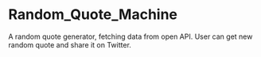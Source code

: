 # Random_Quote_Machine
A random quote generator, fetching data from open API. User can get new random quote and share it on Twitter.
